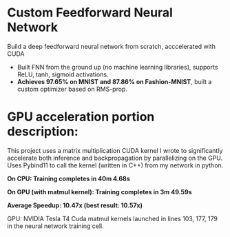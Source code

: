 # Custom Feedforward Neural Network
Build a deep feedforward neural network from scratch, acccelerated with CUDA
 - Built FNN from the ground up (no machine learning libraries), supports ReLU, tanh, sigmoid activations.
 - **Achieves 97.65% on MNIST and 87.86% on Fashion-MNIST**, built a custom optimizer based on RMS-prop.

# GPU acceleration portion description:
This project uses a matrix multiplication CUDA kernel I wrote to significantly accelerate both inference and backpropagation by parallelizing on the GPU.
Uses Pybind11 to call the kernel (written in C++) from my network in python.

**On CPU:                      Training completes in 40m 4.68s**

**On GPU (with matmul kernel): Training completes in 3m 49.59s**

**Average Speedup: 10.47x (best result: 10.57x)**

GPU: NVIDIA Tesla T4
Cuda matmul kernels launched in lines 103, 177, 179 in the neural network training cell.

